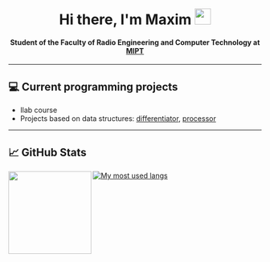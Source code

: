 <h1 align="center">Hi there, I'm Maxim</a> 
<img src="https://github.com/blackcater/blackcater/raw/main/images/Hi.gif" height="32"/></h1>
<h4 align="center">Student of the Faculty of Radio Engineering and Computer Technology at <a href="https://en.wikipedia.org/wiki/Moscow_Institute_of_Physics_and_Technology" target="_blank">MIPT</a></h4>  

---
  
 ## 💻 Current programming projects 
 - Ilab course 
 - Projects based on data structures: <a href="https://github.com/MaxGroshev/differentiator" target="_blank">differentiator</a>, <a href="https://github.com/MaxGroshev/processor" target="_blank">processor</a>

---

## 📈 GitHub Stats
<div>
  <img height="165" align="left" src="https://github-readme-stats.vercel.app/api?username=MaxGroshev&show_icons=true&theme=default&mode=weekly" />
  <!-- <img src="https://github-readme-stats.vercel.app/api/top-langs/?username=MaxGroshev&layout=compact&show_icons=true&theme=vue" /> -->
</div>

[![My most used langs](https://github-readme-stats.vercel.app/api/top-langs/?username=MaxGroshev&theme=default&mode=weekly)](https://github.com/anuraghazra/github-readme-stats)



<!--
**MaxGroshev/MaxGroshev** is a ✨ _special_ ✨ repository because its `README.md` (this file) appears on your GitHub profile.

Here are some ideas to get you started:

- 🔭 I’m currently working on ...
- 🌱 I’m currently learning ...
- 👯 I’m looking to collaborate on ...
- 🤔 I’m looking for help with ...
- 💬 Ask me about ...
- 📫 How to reach me: ...
- 😄 Pronouns: ...
- ⚡ Fun fact: ...
-->
